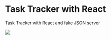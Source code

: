 # Task Tracker with React

Task Tracker with React and fake JSON server

<img src="https://imgur.com/a/FpRPYRS.gif">

